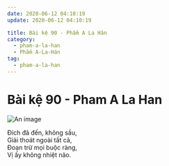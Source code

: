 ```yaml
---
date: 2020-06-12 04:10:19
update: 2020-06-12 04:10:19

title: Bài kệ 90 - Phẩm A La Hán
category:
  - pham-a-la-han
  - Phẩm A-La-Hán
tag:
  - pham-a-la-han
---
```


# Bài kệ 90 - Pham A La Han

![An image](/img/pham-a-la-han/pham-a-la-han-090.jpg)

Ðích đã đến, không sầu,<br>Giải thoát ngoài tất cả,<br>Ðoạn trừ mọi buộc ràng,<br>Vị ấy không nhiệt não.<br>
